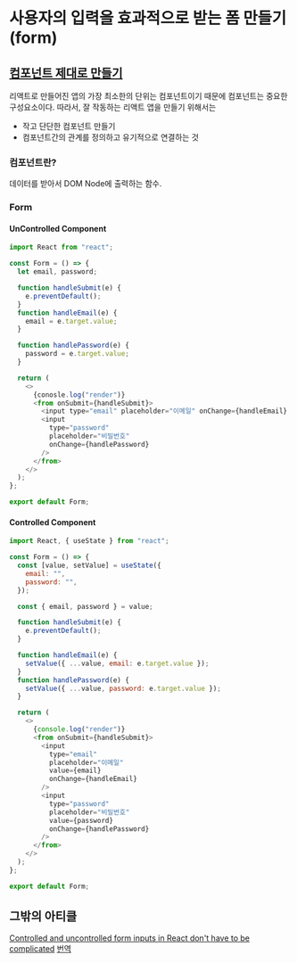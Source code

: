 # 사용자의 입력을 효과적으로 받는 폼 만들기(form)

## [컴포넌트 제대로 만들기](https://hyunseob.github.io/2019/06/02/react-component-the-right-way/)

리액트로 만들어진 앱의 가장 최소한의 단위는 컴포넌트이기 때문에 컴포넌트는 중요한 구성요소이다. 따라서, 잘 작동하는 리액트 앱을 만들기 위해서는

- 작고 단단한 컴포넌트 만들기
- 컴포넌트간의 관계를 정의하고 유기적으로 연결하는 것

### 컴포넌트란?

데이터를 받아서 DOM Node에 출력하는 함수.

### Form

#### UnControlled Component

```javascript
import React from "react";

const Form = () => {
  let email, password;

  function handleSubmit(e) {
    e.preventDefault();
  }
  function handleEmail(e) {
    email = e.target.value;
  }

  function handlePassword(e) {
    password = e.target.value;
  }

  return (
    <>
      {conosle.log("render")}
      <from onSubmit={handleSubmit}>
        <input type="email" placeholder="이메일" onChange={handleEmail} />
        <input
          type="password"
          placeholder="비밀번호"
          onChange={handlePassword}
        />
      </from>
    </>
  );
};

export default Form;
```

#### Controlled Component

```javascript
import React, { useState } from "react";

const Form = () => {
  const [value, setValue] = useState({
    email: "",
    password: "",
  });

  const { email, password } = value;

  function handleSubmit(e) {
    e.preventDefault();
  }

  function handleEmail(e) {
    setValue({ ...value, email: e.target.value });
  }
  function handlePassword(e) {
    setValue({ ...value, password: e.target.value });
  }

  return (
    <>
      {console.log("render")}
      <from onSubmit={handleSubmit}>
        <input
          type="email"
          placeholder="이메일"
          value={email}
          onChange={handleEmail}
        />
        <input
          type="password"
          placeholder="비밀번호"
          value={password}
          onChange={handlePassword}
        />
      </from>
    </>
  );
};

export default Form;
```

## 그밖의 아티클

[Controlled and uncontrolled form inputs in React don't have to be complicated](https://goshacmd.com/controlled-vs-uncontrolled-inputs-react/)
[번역](http://develophotograph.blogspot.com/2018/10/controlled-and-uncontrolled-component.html)
